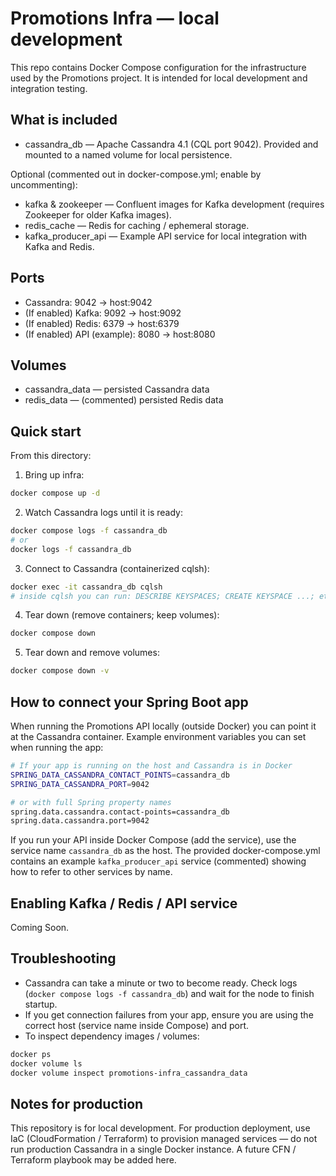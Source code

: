 # Promotions Infra — local development

This repo contains Docker Compose configuration for the infrastructure used by the Promotions project. It is intended for local development and integration testing.

## What is included
- cassandra_db — Apache Cassandra 4.1 (CQL port 9042). Provided and mounted to a named volume for local persistence.

Optional (commented out in docker-compose.yml; enable by uncommenting):
- kafka & zookeeper — Confluent images for Kafka development (requires Zookeeper for older Kafka images).
- redis_cache — Redis for caching / ephemeral storage.
- kafka_producer_api — Example API service for local integration with Kafka and Redis.

## Ports
- Cassandra: 9042 -> host:9042
- (If enabled) Kafka: 9092 -> host:9092
- (If enabled) Redis: 6379 -> host:6379
- (If enabled) API (example): 8080 -> host:8080

## Volumes
- cassandra_data — persisted Cassandra data
- redis_data — (commented) persisted Redis data

## Quick start

From this directory:

1. Bring up infra:
```bash
docker compose up -d
```

2. Watch Cassandra logs until it is ready:
```bash
docker compose logs -f cassandra_db
# or
docker logs -f cassandra_db
```

3. Connect to Cassandra (containerized cqlsh):
```bash
docker exec -it cassandra_db cqlsh
# inside cqlsh you can run: DESCRIBE KEYSPACES; CREATE KEYSPACE ...; etc.
```

4. Tear down (remove containers; keep volumes):
```bash
docker compose down
```

5. Tear down and remove volumes:
```bash
docker compose down -v
```

## How to connect your Spring Boot app

When running the Promotions API locally (outside Docker) you can point it at the Cassandra container. Example environment variables you can set when running the app:

```bash
# If your app is running on the host and Cassandra is in Docker
SPRING_DATA_CASSANDRA_CONTACT_POINTS=cassandra_db
SPRING_DATA_CASSANDRA_PORT=9042

# or with full Spring property names
spring.data.cassandra.contact-points=cassandra_db
spring.data.cassandra.port=9042
```

If you run your API inside Docker Compose (add the service), use the service name `cassandra_db` as the host. The provided docker-compose.yml contains an example `kafka_producer_api` service (commented) showing how to refer to other services by name.

## Enabling Kafka / Redis / API service
Coming Soon.

## Troubleshooting
- Cassandra can take a minute or two to become ready. Check logs (`docker compose logs -f cassandra_db`) and wait for the node to finish startup.
- If you get connection failures from your app, ensure you are using the correct host (service name inside Compose) and port.
- To inspect dependency images / volumes:
```bash
docker ps
docker volume ls
docker volume inspect promotions-infra_cassandra_data
```

## Notes for production
This repository is for local development. For production deployment, use IaC (CloudFormation / Terraform) to provision managed services — do not run production Cassandra in a single Docker instance. A future CFN / Terraform playbook may be added here.
